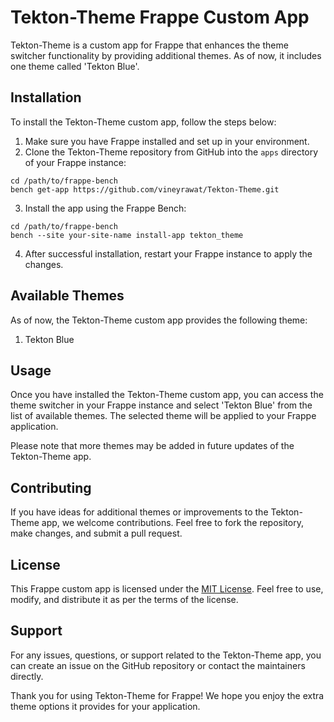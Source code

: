 # Tekton-Theme Frappe Custom App

Tekton-Theme is a custom app for Frappe that enhances the theme switcher functionality by providing additional themes. As of now, it includes one theme called 'Tekton Blue'.

## Installation

To install the Tekton-Theme custom app, follow the steps below:

1. Make sure you have Frappe installed and set up in your environment.
2. Clone the Tekton-Theme repository from GitHub into the `apps` directory of your Frappe instance:

```
cd /path/to/frappe-bench
bench get-app https://github.com/vineyrawat/Tekton-Theme.git
```

3. Install the app using the Frappe Bench:

```
cd /path/to/frappe-bench
bench --site your-site-name install-app tekton_theme
```

4. After successful installation, restart your Frappe instance to apply the changes.

## Available Themes

As of now, the Tekton-Theme custom app provides the following theme:

1. Tekton Blue

## Usage

Once you have installed the Tekton-Theme custom app, you can access the theme switcher in your Frappe instance and select 'Tekton Blue' from the list of available themes. The selected theme will be applied to your Frappe application.

Please note that more themes may be added in future updates of the Tekton-Theme app.

## Contributing

If you have ideas for additional themes or improvements to the Tekton-Theme app, we welcome contributions. Feel free to fork the repository, make changes, and submit a pull request.

## License

This Frappe custom app is licensed under the [MIT License](LICENSE). Feel free to use, modify, and distribute it as per the terms of the license.

## Support

For any issues, questions, or support related to the Tekton-Theme app, you can create an issue on the GitHub repository or contact the maintainers directly.

Thank you for using Tekton-Theme for Frappe! We hope you enjoy the extra theme options it provides for your application.